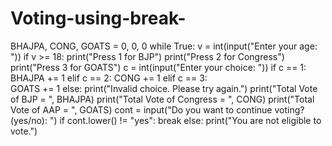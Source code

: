 # Voting-using-break-

BHAJPA, CONG, GOATS = 0, 0, 0
while True:
    v = int(input("Enter your age: "))
    if v >= 18:
        print("Press 1 for BJP")
        print("Press 2 for Congress")
        print("Press 3 for GOATS")
        c = int(input("Enter your choice: "))
    if c == 1:
            BHAJPA += 1
        elif c == 2:
            CONG += 1
        elif c == 3:  
            GOATS += 1
        else:
            print("Invalid choice. Please try again.")
            print("Total Vote of BJP = ", BHAJPA)
            print("Total Vote of Congress = ", CONG)
            print("Total Vote of AAP = ", GOATS)
            cont = input("Do you want to continue voting? (yes/no): ")
        if cont.lower() != "yes":
            break
       else:
           print("You are not eligible to vote.")
